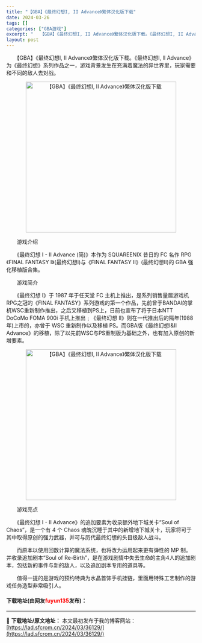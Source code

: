 ```yaml
---
title: "【GBA】《最终幻想I, II Advance》繁体汉化版下载"
date: 2024-03-26
tags: []
categories: ["GBA游戏"]
excerpt: "　　【GBA】《最终幻想I, II Advance》繁体汉化版下载。《最终幻想I, II Advance》为《最终幻想》系列作品之一，游戏背景发生在充满着魔法的异世界里，玩家需要和不同的敌人去对战。 　　游戏介绍 　　《最终幻想 I - II Advance (简)》本作为 SQUAREENIX 昔&hellip;"
layout: post
---
```


 <p>　　【GBA】《最终幻想I, II Advance》繁体汉化版下载。《最终幻想I, II Advance》为《最终幻想》系列作品之一，游戏背景发生在充满着魔法的异世界里，玩家需要和不同的敌人去对战。</p> <p align="center"><img align="" border="0" src="https://lad.sfcrom.cn/wp-content/uploads/2024/03/20240326_66026623b2ccb.jpg" width="400" alt="【GBA】《最终幻想I, II Advance》繁体汉化版下载" /></p> <p>　　游戏介绍</p> <p>　　《最终幻想 I - II Advance (简)》本作为 SQUAREENIX 昔日的 FC 名作 RPG《FINAL FANTASY I》(最终幻想I)与《FINAL FANTASY II》(最终幻想II)的 GBA 强化移植版合集。</p> <p>　　游戏简介</p> <p>　　《最终幻想 I》于 1987 年于任天堂 FC 主机上推出，是系列销售量居游戏机RPG之冠的《FINAL FANTASY》系列游戏的第一个作品，先前曾于BANDAI的掌机WSC重新制作推出，之后又移植到PS上，日前也宣布了将于日本NTT DoCoMo FOMA 900i 手机上推出﹔《最终幻想 II》则在一代推出后的隔年(1988 年)上市的，亦曾于 WSC 重新制作以及移植 PS。而GBA版《最终幻想I&amp;II Advance》的移植，除了以先前WSC与PS重制版为基础之外，也有加入原创的新增要素。</p> <p align="center"><img align="" border="0" src="https://lad.sfcrom.cn/wp-content/uploads/2024/03/20240326_660266243286c.jpg" width="400" alt="【GBA】《最终幻想I, II Advance》繁体汉化版下载" /></p> <p>　　游戏亮点</p> <p>　　《最终幻想 I - II Advance》的追加要素为收录额外地下城关卡&ldquo;Soul of Chaos&rdquo;，是一个有 4 个 Chaos 魂魄沉睡于其中的新增地下城关卡，玩家将可于其中取得原创的强力武器，并可与历代最终幻想的头目级敌人战斗。</p> <p>　　而原本以使用回数计算的魔法系统，也将改为运用起来更有弹性的 MP 制。并收录追加剧本&ldquo;Soul of Re-Birth&rdquo;，是在游戏剧情中失去生命的主角4人的追加剧本，包括新的事件与新的敌人，以及追加剧本专用的道具等。</p> <p>　　值得一提的是游戏的预约特典为水晶首饰手机挂链，里面用特殊工艺制作的游戏任务造型非常吸引人。</p> <p><h4>下载地址(由网友<font color="red">fuyun135</font>发布)：</h4></p> 

---
📖 **下载地址/原文地址：** 本文最初发布于我的博客网站：[https://lad.sfcrom.cn/2024/03/36129/](https://lad.sfcrom.cn/2024/03/36129/)
